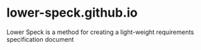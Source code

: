 # lower-speck.github.io
Lower Speck is a method for creating a light-weight requirements specification document
